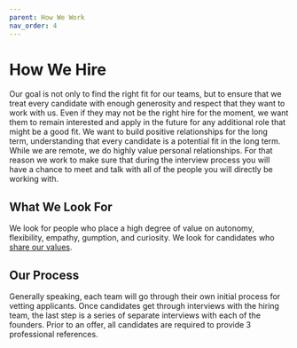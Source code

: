 ```yaml
---
parent: How We Work
nav_order: 4
---
```

# How We Hire
Our goal is not only to find the right fit for our teams, but to ensure that we treat every candidate with enough generosity and respect that they want to work with us.  Even if they may not be the right hire for the moment, we want them to remain interested and apply in the future for any additional role that might be a good fit.  We want to build positive relationships for the long term, understanding that every candidate is a potential fit in the long term. While we are remote, we do highly value personal relationships. For that reason we work to make sure that during the interview process you will have a chance to meet and talk with all of the people you will directly be working with. 

## What We Look For
We look for people who place a high degree of value on autonomy, flexibility, empathy, gumption, and curiosity.  We look for candidates who [share our values](../values/index.md).

## Our Process
Generally speaking, each team will go through their own initial process for vetting applicants.  Once candidates get through interviews with the hiring team, the last step is a series of separate interviews with each of the founders.  Prior to an offer, all candidates are required to provide 3 professional references.
